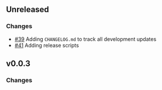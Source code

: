 ## Unreleased
### Changes
- [\#39](https://github.com/sge-network/sge/issues/39) Adding `CHANGELOG.md` to track all development updates
- [\#41](https://github.com/sge-network/sge/issues/41) Adding release scripts

## v0.0.3
### Changes
